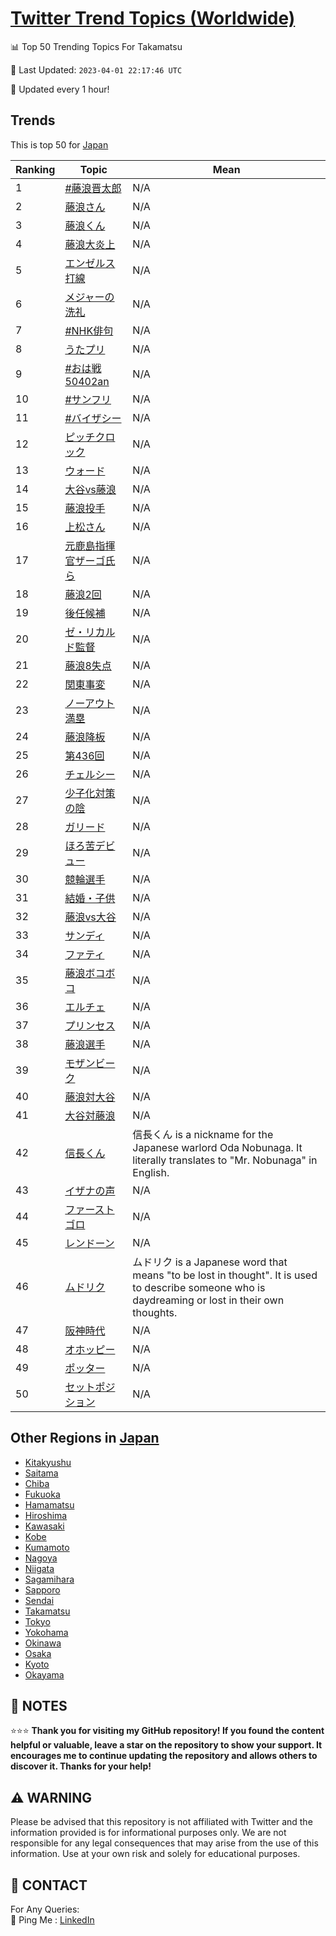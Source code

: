[Twitter Trend Topics (Worldwide)](https://github.com/ErcinDedeoglu/Twitter-Trend-Topics)
==========


📊 Top 50 Trending Topics For Takamatsu

📆 Last Updated: `2023-04-01 22:17:46 UTC`

🔧 Updated every 1 hour!


## Trends

This is top 50 for [Japan](</Japan>)

| Ranking | Topic | Mean |
| ------- | ------------ | ------------ |
| 1 | [#藤浪晋太郎](http://twitter.com/search?q=%23%e8%97%a4%e6%b5%aa%e6%99%8b%e5%a4%aa%e9%83%8e) | N/A |
| 2 | [藤浪さん](http://twitter.com/search?q=%e8%97%a4%e6%b5%aa%e3%81%95%e3%82%93) | N/A |
| 3 | [藤浪くん](http://twitter.com/search?q=%e8%97%a4%e6%b5%aa%e3%81%8f%e3%82%93) | N/A |
| 4 | [藤浪大炎上](http://twitter.com/search?q=%e8%97%a4%e6%b5%aa%e5%a4%a7%e7%82%8e%e4%b8%8a) | N/A |
| 5 | [エンゼルス打線](http://twitter.com/search?q=%e3%82%a8%e3%83%b3%e3%82%bc%e3%83%ab%e3%82%b9%e6%89%93%e7%b7%9a) | N/A |
| 6 | [メジャーの洗礼](http://twitter.com/search?q=%e3%83%a1%e3%82%b8%e3%83%a3%e3%83%bc%e3%81%ae%e6%b4%97%e7%a4%bc) | N/A |
| 7 | [#NHK俳句](http://twitter.com/search?q=%23NHK%e4%bf%b3%e5%8f%a5) | N/A |
| 8 | [うたプリ](http://twitter.com/search?q=%e3%81%86%e3%81%9f%e3%83%97%e3%83%aa) | N/A |
| 9 | [#おは戦50402an](http://twitter.com/search?q=%23%e3%81%8a%e3%81%af%e6%88%a650402an) | N/A |
| 10 | [#サンフリ](http://twitter.com/search?q=%23%e3%82%b5%e3%83%b3%e3%83%95%e3%83%aa) | N/A |
| 11 | [#バイザシー](http://twitter.com/search?q=%23%e3%83%90%e3%82%a4%e3%82%b6%e3%82%b7%e3%83%bc) | N/A |
| 12 | [ピッチクロック](http://twitter.com/search?q=%e3%83%94%e3%83%83%e3%83%81%e3%82%af%e3%83%ad%e3%83%83%e3%82%af) | N/A |
| 13 | [ウォード](http://twitter.com/search?q=%e3%82%a6%e3%82%a9%e3%83%bc%e3%83%89) | N/A |
| 14 | [大谷vs藤浪](http://twitter.com/search?q=%e5%a4%a7%e8%b0%b7vs%e8%97%a4%e6%b5%aa) | N/A |
| 15 | [藤浪投手](http://twitter.com/search?q=%e8%97%a4%e6%b5%aa%e6%8a%95%e6%89%8b) | N/A |
| 16 | [上松さん](http://twitter.com/search?q=%e4%b8%8a%e6%9d%be%e3%81%95%e3%82%93) | N/A |
| 17 | [元鹿島指揮官ザーゴ氏ら](http://twitter.com/search?q=%e5%85%83%e9%b9%bf%e5%b3%b6%e6%8c%87%e6%8f%ae%e5%ae%98%e3%82%b6%e3%83%bc%e3%82%b4%e6%b0%8f%e3%82%89) | N/A |
| 18 | [藤浪2回](http://twitter.com/search?q=%e8%97%a4%e6%b5%aa2%e5%9b%9e) | N/A |
| 19 | [後任候補](http://twitter.com/search?q=%e5%be%8c%e4%bb%bb%e5%80%99%e8%a3%9c) | N/A |
| 20 | [ゼ・リカルド監督](http://twitter.com/search?q=%e3%82%bc%e3%83%bb%e3%83%aa%e3%82%ab%e3%83%ab%e3%83%89%e7%9b%a3%e7%9d%a3) | N/A |
| 21 | [藤浪8失点](http://twitter.com/search?q=%e8%97%a4%e6%b5%aa8%e5%a4%b1%e7%82%b9) | N/A |
| 22 | [関東事変](http://twitter.com/search?q=%e9%96%a2%e6%9d%b1%e4%ba%8b%e5%a4%89) | N/A |
| 23 | [ノーアウト満塁](http://twitter.com/search?q=%e3%83%8e%e3%83%bc%e3%82%a2%e3%82%a6%e3%83%88%e6%ba%80%e5%a1%81) | N/A |
| 24 | [藤浪降板](http://twitter.com/search?q=%e8%97%a4%e6%b5%aa%e9%99%8d%e6%9d%bf) | N/A |
| 25 | [第436回](http://twitter.com/search?q=%e7%ac%ac436%e5%9b%9e) | N/A |
| 26 | [チェルシー](http://twitter.com/search?q=%e3%83%81%e3%82%a7%e3%83%ab%e3%82%b7%e3%83%bc) | N/A |
| 27 | [少子化対策の陰](http://twitter.com/search?q=%e5%b0%91%e5%ad%90%e5%8c%96%e5%af%be%e7%ad%96%e3%81%ae%e9%99%b0) | N/A |
| 28 | [ガリード](http://twitter.com/search?q=%e3%82%ac%e3%83%aa%e3%83%bc%e3%83%89) | N/A |
| 29 | [ほろ苦デビュー](http://twitter.com/search?q=%e3%81%bb%e3%82%8d%e8%8b%a6%e3%83%87%e3%83%93%e3%83%a5%e3%83%bc) | N/A |
| 30 | [競輪選手](http://twitter.com/search?q=%e7%ab%b6%e8%bc%aa%e9%81%b8%e6%89%8b) | N/A |
| 31 | [結婚・子供](http://twitter.com/search?q=%e7%b5%90%e5%a9%9a%e3%83%bb%e5%ad%90%e4%be%9b) | N/A |
| 32 | [藤浪vs大谷](http://twitter.com/search?q=%e8%97%a4%e6%b5%aavs%e5%a4%a7%e8%b0%b7) | N/A |
| 33 | [サンディ](http://twitter.com/search?q=%e3%82%b5%e3%83%b3%e3%83%87%e3%82%a3) | N/A |
| 34 | [ファティ](http://twitter.com/search?q=%e3%83%95%e3%82%a1%e3%83%86%e3%82%a3) | N/A |
| 35 | [藤浪ボコボコ](http://twitter.com/search?q=%e8%97%a4%e6%b5%aa%e3%83%9c%e3%82%b3%e3%83%9c%e3%82%b3) | N/A |
| 36 | [エルチェ](http://twitter.com/search?q=%e3%82%a8%e3%83%ab%e3%83%81%e3%82%a7) | N/A |
| 37 | [プリンセス](http://twitter.com/search?q=%e3%83%97%e3%83%aa%e3%83%b3%e3%82%bb%e3%82%b9) | N/A |
| 38 | [藤浪選手](http://twitter.com/search?q=%e8%97%a4%e6%b5%aa%e9%81%b8%e6%89%8b) | N/A |
| 39 | [モザンビーク](http://twitter.com/search?q=%e3%83%a2%e3%82%b6%e3%83%b3%e3%83%93%e3%83%bc%e3%82%af) | N/A |
| 40 | [藤浪対大谷](http://twitter.com/search?q=%e8%97%a4%e6%b5%aa%e5%af%be%e5%a4%a7%e8%b0%b7) | N/A |
| 41 | [大谷対藤浪](http://twitter.com/search?q=%e5%a4%a7%e8%b0%b7%e5%af%be%e8%97%a4%e6%b5%aa) | N/A |
| 42 | [信長くん](http://twitter.com/search?q=%e4%bf%a1%e9%95%b7%e3%81%8f%e3%82%93) | 信長くん is a nickname for the Japanese warlord Oda Nobunaga. It literally translates to "Mr. Nobunaga" in English. |
| 43 | [イザナの声](http://twitter.com/search?q=%e3%82%a4%e3%82%b6%e3%83%8a%e3%81%ae%e5%a3%b0) | N/A |
| 44 | [ファーストゴロ](http://twitter.com/search?q=%e3%83%95%e3%82%a1%e3%83%bc%e3%82%b9%e3%83%88%e3%82%b4%e3%83%ad) | N/A |
| 45 | [レンドーン](http://twitter.com/search?q=%e3%83%ac%e3%83%b3%e3%83%89%e3%83%bc%e3%83%b3) | N/A |
| 46 | [ムドリク](http://twitter.com/search?q=%e3%83%a0%e3%83%89%e3%83%aa%e3%82%af) | ムドリク is a Japanese word that means "to be lost in thought". It is used to describe someone who is daydreaming or lost in their own thoughts. |
| 47 | [阪神時代](http://twitter.com/search?q=%e9%98%aa%e7%a5%9e%e6%99%82%e4%bb%a3) | N/A |
| 48 | [オホッピー](http://twitter.com/search?q=%e3%82%aa%e3%83%9b%e3%83%83%e3%83%94%e3%83%bc) | N/A |
| 49 | [ポッター](http://twitter.com/search?q=%e3%83%9d%e3%83%83%e3%82%bf%e3%83%bc) | N/A |
| 50 | [セットポジション](http://twitter.com/search?q=%e3%82%bb%e3%83%83%e3%83%88%e3%83%9d%e3%82%b8%e3%82%b7%e3%83%a7%e3%83%b3) | N/A |



## Other Regions in [Japan](</Japan>)

* [Kitakyushu](</Japan/Kitakyushu.md>)
* [Saitama](</Japan/Saitama.md>)
* [Chiba](</Japan/Chiba.md>)
* [Fukuoka](</Japan/Fukuoka.md>)
* [Hamamatsu](</Japan/Hamamatsu.md>)
* [Hiroshima](</Japan/Hiroshima.md>)
* [Kawasaki](</Japan/Kawasaki.md>)
* [Kobe](</Japan/Kobe.md>)
* [Kumamoto](</Japan/Kumamoto.md>)
* [Nagoya](</Japan/Nagoya.md>)
* [Niigata](</Japan/Niigata.md>)
* [Sagamihara](</Japan/Sagamihara.md>)
* [Sapporo](</Japan/Sapporo.md>)
* [Sendai](</Japan/Sendai.md>)
* [Takamatsu](</Japan/Takamatsu.md>)
* [Tokyo](</Japan/Tokyo.md>)
* [Yokohama](</Japan/Yokohama.md>)
* [Okinawa](</Japan/Okinawa.md>)
* [Osaka](</Japan/Osaka.md>)
* [Kyoto](</Japan/Kyoto.md>)
* [Okayama](</Japan/Okayama.md>)



## 📝 NOTES

⭐⭐⭐ **Thank you for visiting my GitHub repository! If you found the content helpful or valuable, leave a star on the repository to show your support. It encourages me to continue updating the repository and allows others to discover it. Thanks for your help!**


## ⚠️ WARNING

Please be advised that this repository is not affiliated with Twitter and the information provided is for informational purposes only. We are not responsible for any legal consequences that may arise from the use of this information. Use at your own risk and solely for educational purposes.


## 📨 CONTACT

 For Any Queries:  
            🏓 Ping Me : [LinkedIn](https://www.linkedin.com/in/ercindedeoglu/)

